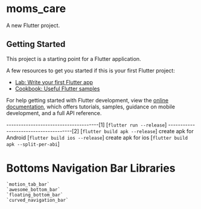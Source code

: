 # moms_care

A new Flutter project.

## Getting Started

This project is a starting point for a Flutter application.

A few resources to get you started if this is your first Flutter project:

- [Lab: Write your first Flutter app](https://docs.flutter.dev/get-started/codelab)
- [Cookbook: Useful Flutter samples](https://docs.flutter.dev/cookbook)

For help getting started with Flutter development, view the
[online documentation](https://docs.flutter.dev/), which offers tutorials,
samples, guidance on mobile development, and a full API reference.

--------------------------------------[1]
[`flutter run --release`]
--------------------------------------[2]
[`flutter build apk --release`] create apk for Android
[`flutter build ios --release`]   create apk for ios
[`flutter build apk --split-per-abi`]


# 	Bottoms Navigation Bar Libraries
    `motion_tab_bar`
    `awesome_bottom_bar`
    `floating_bottom_bar`
    `curved_navigation_bar`



[//]: # (لمعالجة التحذيرات والأخطاء المتعلقة بحجم العناصر التي تتجاوز المساحة المحددة لها في Flutter، يمكنك اتباع عدة استراتيجيات لضمان أن العناصر تتكيف بشكل صحيح مع المساحة المتاحة. فيما يلي بعض الطرق الشائعة لمعالجة هذه المشكلة:)

[//]: # ()
[//]: # (### 1. استخدام `Flexible` و `Expanded`)

[//]: # (تأكد من استخدام `Flexible` و `Expanded` بشكل صحيح لضمان أن العناصر تتكيف مع المساحة المتاحة بدلاً من تجاوزها.)

[//]: # ()
[//]: # (```dart)

[//]: # (Column&#40;)

[//]: # (  children: [)

[//]: # (    Expanded&#40;)

[//]: # (      child: Container&#40;)

[//]: # (        color: Colors.red,)

[//]: # (        child: Text&#40;)

[//]: # (          'This is some text',)

[//]: # (          style: TextStyle&#40;color: Colors.white&#41;,)

[//]: # (        &#41;,)

[//]: # (      &#41;,)

[//]: # (    &#41;,)

[//]: # (    Expanded&#40;)

[//]: # (      child: Container&#40;)

[//]: # (        color: Colors.green,)

[//]: # (        child: Text&#40;)

[//]: # (          'This is more text',)

[//]: # (          style: TextStyle&#40;color: Colors.white&#41;,)

[//]: # (        &#41;,)

[//]: # (      &#41;,)

[//]: # (    &#41;,)

[//]: # (  ],)

[//]: # (&#41;;)

[//]: # (```)

[//]: # ()
[//]: # (### 2. استخدام `SingleChildScrollView`)

[//]: # (إذا كان لديك محتوى يمكن أن يتجاوز حجم الشاشة، يمكنك وضع هذا المحتوى داخل `SingleChildScrollView` للسماح بالتمرير.)

[//]: # ()
[//]: # (```dart)

[//]: # (SingleChildScrollView&#40;)

[//]: # (  child: Column&#40;)

[//]: # (    children: [)

[//]: # (      Container&#40;)

[//]: # (        height: 500,)

[//]: # (        color: Colors.red,)

[//]: # (      &#41;,)

[//]: # (      Container&#40;)

[//]: # (        height: 500,)

[//]: # (        color: Colors.green,)

[//]: # (      &#41;,)

[//]: # (      Container&#40;)

[//]: # (        height: 500,)

[//]: # (        color: Colors.blue,)

[//]: # (      &#41;,)

[//]: # (    ],)

[//]: # (  &#41;,)

[//]: # (&#41;;)

[//]: # (```)

[//]: # ()
[//]: # (### 3. استخدام `Wrap` لعناصر متعددة في صف أو عمود)

[//]: # (إذا كان لديك عناصر متعددة في صف أو عمود قد تتجاوز المساحة المتاحة، يمكنك استخدام `Wrap` بدلاً من `Row` أو `Column`.)

[//]: # ()
[//]: # (```dart)

[//]: # (Wrap&#40;)

[//]: # (  children: [)

[//]: # (    Container&#40;)

[//]: # (      width: 100,)

[//]: # (      height: 100,)

[//]: # (      color: Colors.red,)

[//]: # (    &#41;,)

[//]: # (    Container&#40;)

[//]: # (      width: 100,)

[//]: # (      height: 100,)

[//]: # (      color: Colors.green,)

[//]: # (    &#41;,)

[//]: # (    Container&#40;)

[//]: # (      width: 100,)

[//]: # (      height: 100,)

[//]: # (      color: Colors.blue,)

[//]: # (    &#41;,)

[//]: # (  ],)

[//]: # (&#41;;)

[//]: # (```)

[//]: # ()
[//]: # (### 4. استخدام `FittedBox` لتعديل حجم الطفل)

[//]: # (استخدام `FittedBox` لضمان أن الطفل يتناسب مع المساحة المتاحة له.)

[//]: # ()
[//]: # (```dart)

[//]: # (Container&#40;)

[//]: # (  width: 100,)

[//]: # (  height: 100,)

[//]: # (  color: Colors.red,)

[//]: # (  child: FittedBox&#40;)

[//]: # (    child: Text&#40;)

[//]: # (      'This is some long text that will fit inside the container',)

[//]: # (      style: TextStyle&#40;color: Colors.white&#41;,)

[//]: # (    &#41;,)

[//]: # (  &#41;,)

[//]: # (&#41;;)

[//]: # (```)

[//]: # ()
[//]: # (### 5. التأكد من عدم وجود حجم ثابت كبير جدًا)

[//]: # (تأكد من أن الحجم الثابت المحدد للعناصر ليس كبيرًا جدًا بالنسبة للمساحة المتاحة. استخدم الوحدات المرنة بدلاً من الوحدات الثابتة كلما كان ذلك ممكنًا.)

[//]: # ()
[//]: # (```dart)

[//]: # (Container&#40;)

[//]: # (  width: MediaQuery.of&#40;context&#41;.size.width * 0.8, // 80% من عرض الشاشة)

[//]: # (  height: MediaQuery.of&#40;context&#41;.size.height * 0.2, // 20% من ارتفاع الشاشة)

[//]: # (  color: Colors.red,)

[//]: # (&#41;;)

[//]: # (```)

[//]: # ()
[//]: # (### 6. استخدام `LayoutBuilder` للحصول على القياسات الديناميكية)

[//]: # (استخدام `LayoutBuilder` لتحديد حجم العنصر بناءً على المساحة المتاحة.)

[//]: # ()
[//]: # (```dart)

[//]: # (LayoutBuilder&#40;)

[//]: # (  builder: &#40;context, constraints&#41; {)

[//]: # (    return Container&#40;)

[//]: # (      width: constraints.maxWidth * 0.8, // 80% من العرض المتاح)

[//]: # (      height: constraints.maxHeight * 0.2, // 20% من الارتفاع المتاح)

[//]: # (      color: Colors.red,)

[//]: # (    &#41;;)

[//]: # (  },)

[//]: # (&#41;;)

[//]: # (```)

[//]: # ()
[//]: # (### 7. تجنب وضع `Expanded` داخل عناصر غير مرنة مباشرة)

[//]: # (تأكد من أن `Expanded` أو `Flexible` توضع داخل عناصر مرنة مثل `Column` أو `Row`.)

[//]: # ()
[//]: # (### 8. التحقق من الأخطاء في التصميم)

[//]: # (استخدم أدوات التصميم مثل Flutter Inspector للتأكد من أن التصميم الخاص بك لا يحتوي على أخطاء في التسلسل الهرمي للعناصر.)

[//]: # ()
[//]: # (### مثال شامل:)

[//]: # (```dart)

[//]: # (import 'package:flutter/material.dart';)

[//]: # ()
[//]: # (void main&#40;&#41; {)

[//]: # (  runApp&#40;MyApp&#40;&#41;&#41;;)

[//]: # (})

[//]: # ()
[//]: # (class MyApp extends StatelessWidget {)

[//]: # (  @override)

[//]: # (  Widget build&#40;BuildContext context&#41; {)

[//]: # (    return MaterialApp&#40;)

[//]: # (      home: Scaffold&#40;)

[//]: # (        appBar: AppBar&#40;)

[//]: # (          title: Text&#40;'Flutter Layout Example'&#41;,)

[//]: # (        &#41;,)

[//]: # (        body: SingleChildScrollView&#40;)

[//]: # (          child: Column&#40;)

[//]: # (            children: [)

[//]: # (              Container&#40;)

[//]: # (                height: 200,)

[//]: # (                color: Colors.red,)

[//]: # (                child: Center&#40;)

[//]: # (                  child: Text&#40;)

[//]: # (                    'This is some text',)

[//]: # (                    style: TextStyle&#40;color: Colors.white&#41;,)

[//]: # (                  &#41;,)

[//]: # (                &#41;,)

[//]: # (              &#41;,)

[//]: # (              Container&#40;)

[//]: # (                height: 200,)

[//]: # (                color: Colors.green,)

[//]: # (                child: Center&#40;)

[//]: # (                  child: Text&#40;)

[//]: # (                    'This is more text',)

[//]: # (                    style: TextStyle&#40;color: Colors.white&#41;,)

[//]: # (                  &#41;,)

[//]: # (                &#41;,)

[//]: # (              &#41;,)

[//]: # (              Container&#40;)

[//]: # (                height: 200,)

[//]: # (                color: Colors.blue,)

[//]: # (                child: Center&#40;)

[//]: # (                  child: Text&#40;)

[//]: # (                    'This is even more text',)

[//]: # (                    style: TextStyle&#40;color: Colors.white&#41;,)

[//]: # (                  &#41;,)

[//]: # (                &#41;,)

[//]: # (              &#41;,)

[//]: # (              Wrap&#40;)

[//]: # (                children: [)

[//]: # (                  Container&#40;)

[//]: # (                    width: 100,)

[//]: # (                    height: 100,)

[//]: # (                    color: Colors.orange,)

[//]: # (                  &#41;,)

[//]: # (                  Container&#40;)

[//]: # (                    width: 100,)

[//]: # (                    height: 100,)

[//]: # (                    color: Colors.purple,)

[//]: # (                  &#41;,)

[//]: # (                  Container&#40;)

[//]: # (                    width: 100,)

[//]: # (                    height: 100,)

[//]: # (                    color: Colors.teal,)

[//]: # (                  &#41;,)

[//]: # (                ],)

[//]: # (              &#41;,)

[//]: # (              LayoutBuilder&#40;)

[//]: # (                builder: &#40;context, constraints&#41; {)

[//]: # (                  return Container&#40;)

[//]: # (                    width: constraints.maxWidth * 0.8,)

[//]: # (                    height: constraints.maxHeight * 0.2,)

[//]: # (                    color: Colors.yellow,)

[//]: # (                  &#41;;)

[//]: # (                },)

[//]: # (              &#41;,)

[//]: # (            ],)

[//]: # (          &#41;,)

[//]: # (        &#41;,)

[//]: # (      &#41;,)

[//]: # (    &#41;;)

[//]: # (  })

[//]: # (})

[//]: # (```)

[//]: # ()
[//]: # (بهذه الطرق، يمكنك معالجة المشاكل المتعلقة بتجاوز حجم العناصر للمساحة المتاحة في واجهة المستخدم الخاصة بتطبيقك في Flutter بشكل فعال.)
